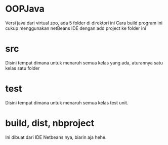 # OOPJava
Versi java dari virtual zoo, ada 5 folder di direktori ini
Cara build program ini cukup menggunakan netBeans IDE dengan add project ke folder ini

# src
Disini tempat dimana untuk menaruh semua kelas yang ada, aturannya satu kelas satu folder

# test
Disini tempat dimana untuk menaruh semua kelas test unit.

# build, dist, nbproject
Ini dibuat dari IDE Netbeans nya, biarin aja hehe.
